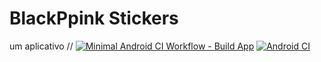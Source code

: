 # BlackPpink Stickers
um aplicativo //
[![Minimal Android CI Workflow - Build App](https://github.com/vratska/app/actions/workflows/build.yml/badge.svg)](https://github.com/vratska/app/actions/workflows/build.yml)
[![Android CI](https://github.com/vratska/app/actions/workflows/android.yml/badge.svg?branch=main)](https://github.com/vratska/app/actions/workflows/android.yml)
